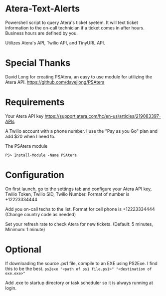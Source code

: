 # Atera-Text-Alerts
Powershell script to query Atera's ticket syetem. It will text ticket information to the on-call technician if a ticket comes in after hours. Business hours are defined by you.

Utilizes Atera's API, Twilio API, and TinyURL API.

# Special Thanks
David Long for creating PSAtera, an easy to use module for utilizing the Atera API.
https://github.com/davejlong/PSAtera

# Requirements
Your Atera API key
https://support.atera.com/hc/en-us/articles/219083397-APIs

A Twilio account with a phone number. I use the "Pay as you Go" plan and add $20 when I need to.

The PSAtera module

```PS> Install-Module -Name PSAtera```

# Configuration
On first launch, go to the settings tab and configure your Atera API key, Twilio Token, Twilio SID, Twilio Number. Format of number is +12223334444

Add you on-call techs to the list. Format for cell phone is +12223334444 (Change country code as needed)

Set your refresh rate to check Atera for new tickets. (Default: 5 minutes, Minimum: 1 minute)

# Optional

If downloading the source .ps1 file, compile to an EXE using PS2Exe. I find this to be the best.
```ps2exe "<path of ps1 file.ps1>" "<destination of exe.exe>"```

Add .exe to startup directory or task scheduler so it is always running at login.

